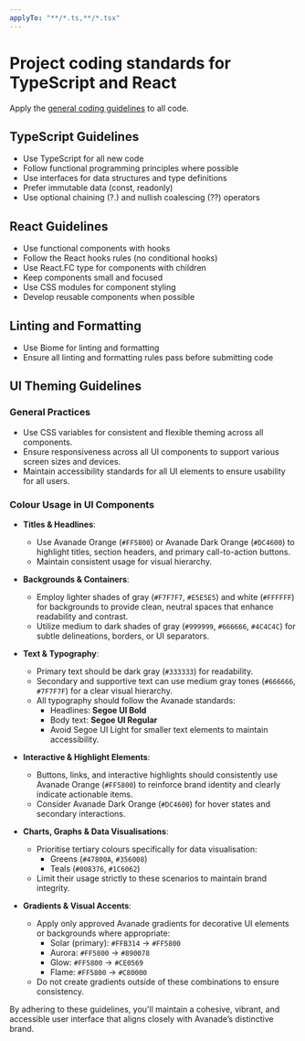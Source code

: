 ```yaml
---
applyTo: "**/*.ts,**/*.tsx"
---
```


# Project coding standards for TypeScript and React

Apply the [general coding guidelines](./general-coding.instructions.md) to all code.

## TypeScript Guidelines

- Use TypeScript for all new code
- Follow functional programming principles where possible
- Use interfaces for data structures and type definitions
- Prefer immutable data (const, readonly)
- Use optional chaining (?.) and nullish coalescing (??) operators

## React Guidelines

- Use functional components with hooks
- Follow the React hooks rules (no conditional hooks)
- Use React.FC type for components with children
- Keep components small and focused
- Use CSS modules for component styling
- Develop reusable components when possible

## Linting and Formatting

- Use Biome for linting and formatting
- Ensure all linting and formatting rules pass before submitting code

## UI Theming Guidelines

### General Practices

- Use CSS variables for consistent and flexible theming across all components.
- Ensure responsiveness across all UI components to support various screen sizes and devices.
- Maintain accessibility standards for all UI elements to ensure usability for all users.

### Colour Usage in UI Components

- **Titles & Headlines**:

  - Use Avanade Orange (`#FF5800`) or Avanade Dark Orange (`#DC4600`) to highlight titles, section headers, and primary call-to-action buttons.
  - Maintain consistent usage for visual hierarchy.

- **Backgrounds & Containers**:

  - Employ lighter shades of gray (`#F7F7F7`, `#E5E5E5`) and white (`#FFFFFF`) for backgrounds to provide clean, neutral spaces that enhance readability and contrast.
  - Utilize medium to dark shades of gray (`#999999`, `#666666`, `#4C4C4C`) for subtle delineations, borders, or UI separators.

- **Text & Typography**:

  - Primary text should be dark gray (`#333333`) for readability.
  - Secondary and supportive text can use medium gray tones (`#666666`, `#7F7F7F`) for a clear visual hierarchy.
  - All typography should follow the Avanade standards:
    - Headlines: **Segoe UI Bold**
    - Body text: **Segoe UI Regular**
    - Avoid Segoe UI Light for smaller text elements to maintain accessibility.

- **Interactive & Highlight Elements**:

  - Buttons, links, and interactive highlights should consistently use Avanade Orange (`#FF5800`) to reinforce brand identity and clearly indicate actionable items.
  - Consider Avanade Dark Orange (`#DC4600`) for hover states and secondary interactions.

- **Charts, Graphs & Data Visualisations**:

  - Prioritise tertiary colours specifically for data visualisation:
    - Greens (`#47800A`, `#356008`)
    - Teals (`#008376`, `#1C6062`)
  - Limit their usage strictly to these scenarios to maintain brand integrity.

- **Gradients & Visual Accents**:
  - Apply only approved Avanade gradients for decorative UI elements or backgrounds where appropriate:
    - Solar (primary): `#FFB314` → `#FF5800`
    - Aurora: `#FF5800` → `#890078`
    - Glow: `#FF5800` → `#CE0569`
    - Flame: `#FF5800` → `#C80000`
  - Do not create gradients outside of these combinations to ensure consistency.

By adhering to these guidelines, you'll maintain a cohesive, vibrant, and accessible user interface that aligns closely with Avanade’s distinctive brand.
